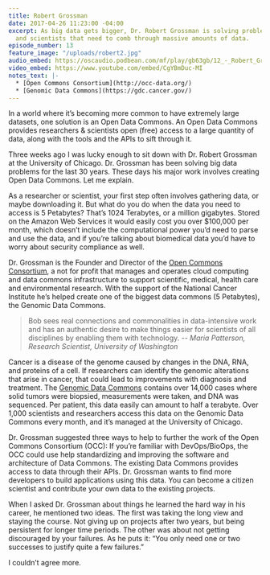 ```yaml
---
title: Robert Grossman
date: 2017-04-26 11:23:00 -04:00
excerpt: As big data gets bigger, Dr. Robert Grossman is solving problems for researchers
  and scientists that need to comb through massive amounts of data.
episode_number: 13
feature_image: "/uploads/robert2.jpg"
audio_embed: https://oscaudio.podbean.com/mf/play/gb63gb/12_-_Robert_Grossman_-_Open_SourceCraft.mp3
video_embed: https://www.youtube.com/embed/CgYBmDuc-MI
notes_text: |-
  * [Open Commons Consortium](http://occ-data.org/)
  * [Genomic Data Commons](https://gdc.cancer.gov/)
---
```


In a world where it’s becoming more common to have extremely large datasets, one solution is an Open Data Commons.  An Open Data Commons provides researchers & scientists open (free) access to a large quantity of data, along with the tools and the APIs to sift through it. 

Three weeks ago I was lucky enough to sit down with Dr. Robert Grossman at the University of Chicago.  Dr. Grossman has been solving big data problems for the last 30 years. These days his major work involves creating Open Data Commons.  Let me explain.

As a researcher or scientist, your first step often involves gathering data, or maybe downloading it.  But what do you do when the data you need to access is 5 Petabytes? That’s 1024 Terabytes, or a million gigabytes.   Stored on the Amazon Web Services it would easily cost you over $100,000 per month, which doesn’t include the computational power you’d need to parse and use the data, and if you’re talking about biomedical data you’d have to worry about security compliance as well.  

Dr. Grossman is the Founder and Director of the [Open Commons Consortium](http://occ-data.org/), a not for profit that manages and operates cloud computing and data commons infrastructure to support scientific, medical, health care and environmental research.  With the support of the National Cancer Institute he’s helped create one of the biggest data commons (5 Petabytes), the Genomic Data Commons.  

> Bob sees real connections and commonalities in data-intensive work and has an authentic desire to make things easier for scientists of all disciplines by enabling them with technology.
><cite>--  Maria Patterson, Research Scientist, University of Washington</cite>

Cancer is a disease of the genome caused by changes in the DNA, RNA, and proteins of a cell.  If researchers can identify the genomic alterations that arise in cancer, that could lead to improvements with diagnosis and treatment.  The [Genomic Data Commons](https://gdc.cancer.gov/) contains over 14,000 cases where solid tumors were biopsied, measurements were taken, and DNA was sequenced.  Per patient, this data easily can amount to half a terabyte.  Over 1,000 scientists and researchers access this data on the Genomic Data Commons every month, and it’s managed at the University of Chicago.

Dr. Grossman suggested three ways to help to further the work of the Open Commons Consortium (OCC):
If you’re familiar with DevOps/BioOps, the OCC could use help standardizing and improving the software and architecture of Data Commons.
The existing Data Commons provides access to data through their APIs.  Dr. Grossman wants to find more developers to build applications using this data.
You can become a citizen scientist and contribute your own data to the existing projects.

When I asked Dr. Grossman about things he learned the hard way in his career, he mentioned two ideas.  The first was taking the long view and staying the course.  Not giving up on projects after two years, but being persistent for longer time periods.  The other was about not getting discouraged by your failures.  As he puts it: “You only need one or two successes to justify quite a few failures.”

I couldn’t agree more.
